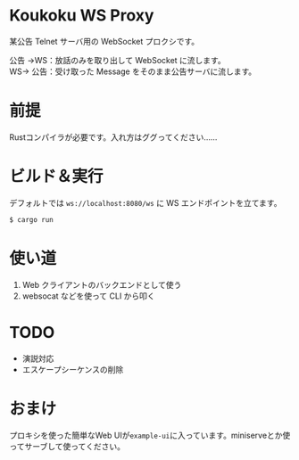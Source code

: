 # Koukoku WS Proxy

某公告 Telnet サーバ用の WebSocket プロクシです。  

公告 →WS：放話のみを取り出して WebSocket に流します。  
WS→ 公告：受け取った Message をそのまま公告サーバに流します。

# 前提
Rustコンパイラが必要です。入れ方はググってください……

# ビルド＆実行
デフォルトでは `ws://localhost:8080/ws` に WS エンドポイントを立てます。
```sh
$ cargo run
```

# 使い道

1. Web クライアントのバックエンドとして使う
2. websocat などを使って CLI から叩く

# TODO

- 演説対応
- エスケープシーケンスの削除

# おまけ
プロキシを使った簡単なWeb UIが`example-ui`に入っています。miniserveとか使ってサーブして使ってください。